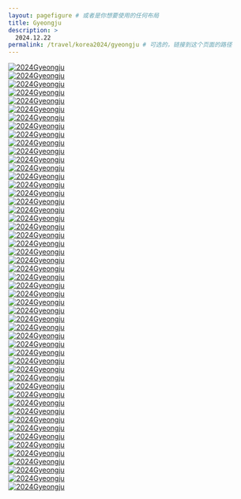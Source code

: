 ```yaml
---
layout: pagefigure # 或者是你想要使用的任何布局
title: Gyeongju
description: >
  2024.12.22
permalink: /travel/korea2024/gyeongju # 可选的，链接到这个页面的路径
---
```


<div class="figure-grid">
<div class="figure-grid-sizer"></div>
<div class="figure-grid-item">
        <a href="https://hobbyfigure.rayleigh-lin.top/2024Gyeongju/_RAY0005.webp" data-lightbox="roadtrip" class="image-link">
        <img class="lozad" 
             data-src="https://hobbyfigure.rayleigh-lin.top/2024GyeongjuC/_RAY0005.webp"
             alt="2024Gyeongju"/>
        </a>
</div>
<div class="figure-grid-item">
        <a href="https://hobbyfigure.rayleigh-lin.top/2024Gyeongju/_RAY0009.webp" data-lightbox="roadtrip" class="image-link">
        <img class="lozad" 
             data-src="https://hobbyfigure.rayleigh-lin.top/2024GyeongjuC/_RAY0009.webp"
             alt="2024Gyeongju"/>
        </a>
</div>
<div class="figure-grid-item">
        <a href="https://hobbyfigure.rayleigh-lin.top/2024Gyeongju/_RAY0010.webp" data-lightbox="roadtrip" class="image-link">
        <img class="lozad" 
             data-src="https://hobbyfigure.rayleigh-lin.top/2024GyeongjuC/_RAY0010.webp"
             alt="2024Gyeongju"/>
        </a>
</div>
<div class="figure-grid-item">
        <a href="https://hobbyfigure.rayleigh-lin.top/2024Gyeongju/_RAY0037.webp" data-lightbox="roadtrip" class="image-link">
        <img class="lozad" 
             data-src="https://hobbyfigure.rayleigh-lin.top/2024GyeongjuC/_RAY0037.webp"
             alt="2024Gyeongju"/>
        </a>
</div>
<div class="figure-grid-item">
        <a href="https://hobbyfigure.rayleigh-lin.top/2024Gyeongju/_RAY0048.webp" data-lightbox="roadtrip" class="image-link">
        <img class="lozad" 
             data-src="https://hobbyfigure.rayleigh-lin.top/2024GyeongjuC/_RAY0048.webp"
             alt="2024Gyeongju"/>
        </a>
</div>
<div class="figure-grid-item">
        <a href="https://hobbyfigure.rayleigh-lin.top/2024Gyeongju/_RAY0052.webp" data-lightbox="roadtrip" class="image-link">
        <img class="lozad" 
             data-src="https://hobbyfigure.rayleigh-lin.top/2024GyeongjuC/_RAY0052.webp"
             alt="2024Gyeongju"/>
        </a>
</div>
<div class="figure-grid-item">
        <a href="https://hobbyfigure.rayleigh-lin.top/2024Gyeongju/_RAY0065.webp" data-lightbox="roadtrip" class="image-link">
        <img class="lozad" 
             data-src="https://hobbyfigure.rayleigh-lin.top/2024GyeongjuC/_RAY0065.webp"
             alt="2024Gyeongju"/>
        </a>
</div>
<div class="figure-grid-item">
        <a href="https://hobbyfigure.rayleigh-lin.top/2024Gyeongju/_RAY0071.webp" data-lightbox="roadtrip" class="image-link">
        <img class="lozad" 
             data-src="https://hobbyfigure.rayleigh-lin.top/2024GyeongjuC/_RAY0071.webp"
             alt="2024Gyeongju"/>
        </a>
</div>
<div class="figure-grid-item">
        <a href="https://hobbyfigure.rayleigh-lin.top/2024Gyeongju/_RAY0083.webp" data-lightbox="roadtrip" class="image-link">
        <img class="lozad" 
             data-src="https://hobbyfigure.rayleigh-lin.top/2024GyeongjuC/_RAY0083.webp"
             alt="2024Gyeongju"/>
        </a>
</div>
<div class="figure-grid-item">
        <a href="https://hobbyfigure.rayleigh-lin.top/2024Gyeongju/_RAY0088.webp" data-lightbox="roadtrip" class="image-link">
        <img class="lozad" 
             data-src="https://hobbyfigure.rayleigh-lin.top/2024GyeongjuC/_RAY0088.webp"
             alt="2024Gyeongju"/>
        </a>
</div>
<div class="figure-grid-item">
        <a href="https://hobbyfigure.rayleigh-lin.top/2024Gyeongju/_RAY0089.webp" data-lightbox="roadtrip" class="image-link">
        <img class="lozad" 
             data-src="https://hobbyfigure.rayleigh-lin.top/2024GyeongjuC/_RAY0089.webp"
             alt="2024Gyeongju"/>
        </a>
</div>
<div class="figure-grid-item">
        <a href="https://hobbyfigure.rayleigh-lin.top/2024Gyeongju/_RAY0096.webp" data-lightbox="roadtrip" class="image-link">
        <img class="lozad" 
             data-src="https://hobbyfigure.rayleigh-lin.top/2024GyeongjuC/_RAY0096.webp"
             alt="2024Gyeongju"/>
        </a>
</div>
<div class="figure-grid-item">
        <a href="https://hobbyfigure.rayleigh-lin.top/2024Gyeongju/_RAY0099.webp" data-lightbox="roadtrip" class="image-link">
        <img class="lozad" 
             data-src="https://hobbyfigure.rayleigh-lin.top/2024GyeongjuC/_RAY0099.webp"
             alt="2024Gyeongju"/>
        </a>
</div>
<div class="figure-grid-item">
        <a href="https://hobbyfigure.rayleigh-lin.top/2024Gyeongju/_RAY0105.webp" data-lightbox="roadtrip" class="image-link">
        <img class="lozad" 
             data-src="https://hobbyfigure.rayleigh-lin.top/2024GyeongjuC/_RAY0105.webp"
             alt="2024Gyeongju"/>
        </a>
</div>
<div class="figure-grid-item">
        <a href="https://hobbyfigure.rayleigh-lin.top/2024Gyeongju/_RAY0126.webp" data-lightbox="roadtrip" class="image-link">
        <img class="lozad" 
             data-src="https://hobbyfigure.rayleigh-lin.top/2024GyeongjuC/_RAY0126.webp"
             alt="2024Gyeongju"/>
        </a>
</div>
<div class="figure-grid-item">
        <a href="https://hobbyfigure.rayleigh-lin.top/2024Gyeongju/_RAY0128.webp" data-lightbox="roadtrip" class="image-link">
        <img class="lozad" 
             data-src="https://hobbyfigure.rayleigh-lin.top/2024GyeongjuC/_RAY0128.webp"
             alt="2024Gyeongju"/>
        </a>
</div>
<div class="figure-grid-item">
        <a href="https://hobbyfigure.rayleigh-lin.top/2024Gyeongju/_RAY0134.webp" data-lightbox="roadtrip" class="image-link">
        <img class="lozad" 
             data-src="https://hobbyfigure.rayleigh-lin.top/2024GyeongjuC/_RAY0134.webp"
             alt="2024Gyeongju"/>
        </a>
</div>
<div class="figure-grid-item">
        <a href="https://hobbyfigure.rayleigh-lin.top/2024Gyeongju/_RAY0135.webp" data-lightbox="roadtrip" class="image-link">
        <img class="lozad" 
             data-src="https://hobbyfigure.rayleigh-lin.top/2024GyeongjuC/_RAY0135.webp"
             alt="2024Gyeongju"/>
        </a>
</div>
<div class="figure-grid-item">
        <a href="https://hobbyfigure.rayleigh-lin.top/2024Gyeongju/_RAY0140.webp" data-lightbox="roadtrip" class="image-link">
        <img class="lozad" 
             data-src="https://hobbyfigure.rayleigh-lin.top/2024GyeongjuC/_RAY0140.webp"
             alt="2024Gyeongju"/>
        </a>
</div>
<div class="figure-grid-item">
        <a href="https://hobbyfigure.rayleigh-lin.top/2024Gyeongju/_RAY0147.webp" data-lightbox="roadtrip" class="image-link">
        <img class="lozad" 
             data-src="https://hobbyfigure.rayleigh-lin.top/2024GyeongjuC/_RAY0147.webp"
             alt="2024Gyeongju"/>
        </a>
</div>
<div class="figure-grid-item">
        <a href="https://hobbyfigure.rayleigh-lin.top/2024Gyeongju/_RAY0150.webp" data-lightbox="roadtrip" class="image-link">
        <img class="lozad" 
             data-src="https://hobbyfigure.rayleigh-lin.top/2024GyeongjuC/_RAY0150.webp"
             alt="2024Gyeongju"/>
        </a>
</div>
<div class="figure-grid-item">
        <a href="https://hobbyfigure.rayleigh-lin.top/2024Gyeongju/_RAY0168.webp" data-lightbox="roadtrip" class="image-link">
        <img class="lozad" 
             data-src="https://hobbyfigure.rayleigh-lin.top/2024GyeongjuC/_RAY0168.webp"
             alt="2024Gyeongju"/>
        </a>
</div>
<div class="figure-grid-item">
        <a href="https://hobbyfigure.rayleigh-lin.top/2024Gyeongju/_RAY0178.webp" data-lightbox="roadtrip" class="image-link">
        <img class="lozad" 
             data-src="https://hobbyfigure.rayleigh-lin.top/2024GyeongjuC/_RAY0178.webp"
             alt="2024Gyeongju"/>
        </a>
</div>
<div class="figure-grid-item">
        <a href="https://hobbyfigure.rayleigh-lin.top/2024Gyeongju/_RAY0186-Pano.webp" data-lightbox="roadtrip" class="image-link">
        <img class="lozad" 
             data-src="https://hobbyfigure.rayleigh-lin.top/2024GyeongjuC/_RAY0186-Pano.webp"
             alt="2024Gyeongju"/>
        </a>
</div>
<div class="figure-grid-item">
        <a href="https://hobbyfigure.rayleigh-lin.top/2024Gyeongju/_RAY9823.webp" data-lightbox="roadtrip" class="image-link">
        <img class="lozad" 
             data-src="https://hobbyfigure.rayleigh-lin.top/2024GyeongjuC/_RAY9823.webp"
             alt="2024Gyeongju"/>
        </a>
</div>
<div class="figure-grid-item">
        <a href="https://hobbyfigure.rayleigh-lin.top/2024Gyeongju/_RAY9829.webp" data-lightbox="roadtrip" class="image-link">
        <img class="lozad" 
             data-src="https://hobbyfigure.rayleigh-lin.top/2024GyeongjuC/_RAY9829.webp"
             alt="2024Gyeongju"/>
        </a>
</div>
<div class="figure-grid-item">
        <a href="https://hobbyfigure.rayleigh-lin.top/2024Gyeongju/_RAY9834.webp" data-lightbox="roadtrip" class="image-link">
        <img class="lozad" 
             data-src="https://hobbyfigure.rayleigh-lin.top/2024GyeongjuC/_RAY9834.webp"
             alt="2024Gyeongju"/>
        </a>
</div>
<div class="figure-grid-item">
        <a href="https://hobbyfigure.rayleigh-lin.top/2024Gyeongju/_RAY9853.webp" data-lightbox="roadtrip" class="image-link">
        <img class="lozad" 
             data-src="https://hobbyfigure.rayleigh-lin.top/2024GyeongjuC/_RAY9853.webp"
             alt="2024Gyeongju"/>
        </a>
</div>
<div class="figure-grid-item">
        <a href="https://hobbyfigure.rayleigh-lin.top/2024Gyeongju/_RAY9868.webp" data-lightbox="roadtrip" class="image-link">
        <img class="lozad" 
             data-src="https://hobbyfigure.rayleigh-lin.top/2024GyeongjuC/_RAY9868.webp"
             alt="2024Gyeongju"/>
        </a>
</div>
<div class="figure-grid-item">
        <a href="https://hobbyfigure.rayleigh-lin.top/2024Gyeongju/_RAY9870.webp" data-lightbox="roadtrip" class="image-link">
        <img class="lozad" 
             data-src="https://hobbyfigure.rayleigh-lin.top/2024GyeongjuC/_RAY9870.webp"
             alt="2024Gyeongju"/>
        </a>
</div>
<div class="figure-grid-item">
        <a href="https://hobbyfigure.rayleigh-lin.top/2024Gyeongju/_RAY9883.webp" data-lightbox="roadtrip" class="image-link">
        <img class="lozad" 
             data-src="https://hobbyfigure.rayleigh-lin.top/2024GyeongjuC/_RAY9883.webp"
             alt="2024Gyeongju"/>
        </a>
</div>
<div class="figure-grid-item">
        <a href="https://hobbyfigure.rayleigh-lin.top/2024Gyeongju/_RAY9889.webp" data-lightbox="roadtrip" class="image-link">
        <img class="lozad" 
             data-src="https://hobbyfigure.rayleigh-lin.top/2024GyeongjuC/_RAY9889.webp"
             alt="2024Gyeongju"/>
        </a>
</div>
<div class="figure-grid-item">
        <a href="https://hobbyfigure.rayleigh-lin.top/2024Gyeongju/_RAY9895.webp" data-lightbox="roadtrip" class="image-link">
        <img class="lozad" 
             data-src="https://hobbyfigure.rayleigh-lin.top/2024GyeongjuC/_RAY9895.webp"
             alt="2024Gyeongju"/>
        </a>
</div>
<div class="figure-grid-item">
        <a href="https://hobbyfigure.rayleigh-lin.top/2024Gyeongju/_RAY9899.webp" data-lightbox="roadtrip" class="image-link">
        <img class="lozad" 
             data-src="https://hobbyfigure.rayleigh-lin.top/2024GyeongjuC/_RAY9899.webp"
             alt="2024Gyeongju"/>
        </a>
</div>
<div class="figure-grid-item">
        <a href="https://hobbyfigure.rayleigh-lin.top/2024Gyeongju/_RAY9907.webp" data-lightbox="roadtrip" class="image-link">
        <img class="lozad" 
             data-src="https://hobbyfigure.rayleigh-lin.top/2024GyeongjuC/_RAY9907.webp"
             alt="2024Gyeongju"/>
        </a>
</div>
<div class="figure-grid-item">
        <a href="https://hobbyfigure.rayleigh-lin.top/2024Gyeongju/_RAY9910.webp" data-lightbox="roadtrip" class="image-link">
        <img class="lozad" 
             data-src="https://hobbyfigure.rayleigh-lin.top/2024GyeongjuC/_RAY9910.webp"
             alt="2024Gyeongju"/>
        </a>
</div>
<div class="figure-grid-item">
        <a href="https://hobbyfigure.rayleigh-lin.top/2024Gyeongju/_RAY9911.webp" data-lightbox="roadtrip" class="image-link">
        <img class="lozad" 
             data-src="https://hobbyfigure.rayleigh-lin.top/2024GyeongjuC/_RAY9911.webp"
             alt="2024Gyeongju"/>
        </a>
</div>
<div class="figure-grid-item">
        <a href="https://hobbyfigure.rayleigh-lin.top/2024Gyeongju/_RAY9921.webp" data-lightbox="roadtrip" class="image-link">
        <img class="lozad" 
             data-src="https://hobbyfigure.rayleigh-lin.top/2024GyeongjuC/_RAY9921.webp"
             alt="2024Gyeongju"/>
        </a>
</div>
<div class="figure-grid-item">
        <a href="https://hobbyfigure.rayleigh-lin.top/2024Gyeongju/_RAY9927.webp" data-lightbox="roadtrip" class="image-link">
        <img class="lozad" 
             data-src="https://hobbyfigure.rayleigh-lin.top/2024GyeongjuC/_RAY9927.webp"
             alt="2024Gyeongju"/>
        </a>
</div>
<div class="figure-grid-item">
        <a href="https://hobbyfigure.rayleigh-lin.top/2024Gyeongju/_RAY9930-Pano.webp" data-lightbox="roadtrip" class="image-link">
        <img class="lozad" 
             data-src="https://hobbyfigure.rayleigh-lin.top/2024GyeongjuC/_RAY9930-Pano.webp"
             alt="2024Gyeongju"/>
        </a>
</div>
<div class="figure-grid-item">
        <a href="https://hobbyfigure.rayleigh-lin.top/2024Gyeongju/_RAY9936.webp" data-lightbox="roadtrip" class="image-link">
        <img class="lozad" 
             data-src="https://hobbyfigure.rayleigh-lin.top/2024GyeongjuC/_RAY9936.webp"
             alt="2024Gyeongju"/>
        </a>
</div>
<div class="figure-grid-item">
        <a href="https://hobbyfigure.rayleigh-lin.top/2024Gyeongju/_RAY9950.webp" data-lightbox="roadtrip" class="image-link">
        <img class="lozad" 
             data-src="https://hobbyfigure.rayleigh-lin.top/2024GyeongjuC/_RAY9950.webp"
             alt="2024Gyeongju"/>
        </a>
</div>
<div class="figure-grid-item">
        <a href="https://hobbyfigure.rayleigh-lin.top/2024Gyeongju/_RAY9952.webp" data-lightbox="roadtrip" class="image-link">
        <img class="lozad" 
             data-src="https://hobbyfigure.rayleigh-lin.top/2024GyeongjuC/_RAY9952.webp"
             alt="2024Gyeongju"/>
        </a>
</div>
<div class="figure-grid-item">
        <a href="https://hobbyfigure.rayleigh-lin.top/2024Gyeongju/_RAY9953.webp" data-lightbox="roadtrip" class="image-link">
        <img class="lozad" 
             data-src="https://hobbyfigure.rayleigh-lin.top/2024GyeongjuC/_RAY9953.webp"
             alt="2024Gyeongju"/>
        </a>
</div>
<div class="figure-grid-item">
        <a href="https://hobbyfigure.rayleigh-lin.top/2024Gyeongju/_RAY9954.webp" data-lightbox="roadtrip" class="image-link">
        <img class="lozad" 
             data-src="https://hobbyfigure.rayleigh-lin.top/2024GyeongjuC/_RAY9954.webp"
             alt="2024Gyeongju"/>
        </a>
</div>
<div class="figure-grid-item">
        <a href="https://hobbyfigure.rayleigh-lin.top/2024Gyeongju/_RAY9973.webp" data-lightbox="roadtrip" class="image-link">
        <img class="lozad" 
             data-src="https://hobbyfigure.rayleigh-lin.top/2024GyeongjuC/_RAY9973.webp"
             alt="2024Gyeongju"/>
        </a>
</div>
<div class="figure-grid-item">
        <a href="https://hobbyfigure.rayleigh-lin.top/2024Gyeongju/_RAY9974.webp" data-lightbox="roadtrip" class="image-link">
        <img class="lozad" 
             data-src="https://hobbyfigure.rayleigh-lin.top/2024GyeongjuC/_RAY9974.webp"
             alt="2024Gyeongju"/>
        </a>
</div>
<div class="figure-grid-item">
        <a href="https://hobbyfigure.rayleigh-lin.top/2024Gyeongju/_RAY9976.webp" data-lightbox="roadtrip" class="image-link">
        <img class="lozad" 
             data-src="https://hobbyfigure.rayleigh-lin.top/2024GyeongjuC/_RAY9976.webp"
             alt="2024Gyeongju"/>
        </a>
</div>
<div class="figure-grid-item">
        <a href="https://hobbyfigure.rayleigh-lin.top/2024Gyeongju/_RAY9980.webp" data-lightbox="roadtrip" class="image-link">
        <img class="lozad" 
             data-src="https://hobbyfigure.rayleigh-lin.top/2024GyeongjuC/_RAY9980.webp"
             alt="2024Gyeongju"/>
        </a>
</div>
<div class="figure-grid-item">
        <a href="https://hobbyfigure.rayleigh-lin.top/2024Gyeongju/_RAY9982.webp" data-lightbox="roadtrip" class="image-link">
        <img class="lozad" 
             data-src="https://hobbyfigure.rayleigh-lin.top/2024GyeongjuC/_RAY9982.webp"
             alt="2024Gyeongju"/>
        </a>
</div>
<div class="figure-grid-item">
        <a href="https://hobbyfigure.rayleigh-lin.top/2024Gyeongju/_RAY9997.webp" data-lightbox="roadtrip" class="image-link">
        <img class="lozad" 
             data-src="https://hobbyfigure.rayleigh-lin.top/2024GyeongjuC/_RAY9997.webp"
             alt="2024Gyeongju"/>
        </a>
</div>
</div>